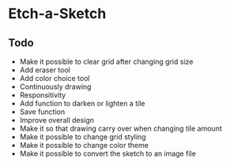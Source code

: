 # Etch-a-Sketch

## Todo

- Make it possible to clear grid after changing grid size
- Add eraser tool
- Add color choice tool
- Continuously drawing
- Responsitivity
- Add function to darken or lighten a tile
- Save function
- Improve overall design
- Make it so that drawing carry over when changing tile amount
- Make it possible to change grid styling
- Make it possible to change color theme
- Make it possible to convert the sketch to an image file